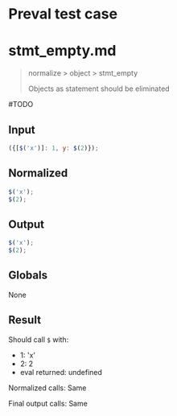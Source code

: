 # Preval test case

# stmt_empty.md

> normalize > object > stmt_empty
>
> Objects as statement should be eliminated

#TODO

## Input

`````js filename=intro
({[$('x')]: 1, y: $(2)});
`````

## Normalized

`````js filename=intro
$('x');
$(2);
`````

## Output

`````js filename=intro
$('x');
$(2);
`````

## Globals

None

## Result

Should call `$` with:
 - 1: 'x'
 - 2: 2
 - eval returned: undefined

Normalized calls: Same

Final output calls: Same

